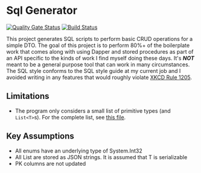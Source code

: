 # Sql Generator

[![Quality Gate Status](https://sonarcloud.io/api/project_badges/measure?project=01ffbbe9f7191614102d37f67c1148aedb773cb9&metric=alert_status)](https://sonarcloud.io/dashboard?id=01ffbbe9f7191614102d37f67c1148aedb773cb9)
[![Build Status](https://dev.azure.com/jacksonmiller7855/Personal%20Public/_apis/build/status/Jacksondr5.sql-generator?branchName=master)](https://dev.azure.com/jacksonmiller7855/Personal%20Public/_build/latest?definitionId=10&branchName=master)

This project generates SQL scripts to perform basic CRUD operations for a simple DTO. The goal of this project is to perform 80%+ of the boilerplate work that comes along with using Dapper and stored procedures as part of an API specific to the kinds of work I find myself doing these days. It's _**NOT**_ meant to be a general purpose tool that can work in many circumstances. The SQL style conforms to the SQL style guide at my current job and I avoided writing in any features that would roughly violate [XKCD Rule 1205](https://xkcd.com/1205/).

## Limitations

- The program only considers a small list of primitive types (and `List<T>`s). For the complete list, see [this file](/Core/Utils.cs).

## Key Assumptions

- All enums have an underlying type of System.Int32
- All List<T> are stored as JSON strings. It is assumed that T is serializable
- PK columns are not updated
